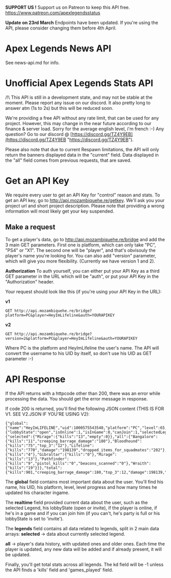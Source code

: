 **SUPPORT US !** Support us on Patreon to keep this API free. https://www.patreon.com/apexlegendsstatus

**Update on 23rd March** 
Endpoints have been updated. If you're using the API, please consider changing them  before 4th April.

# Apex Legends News API
See news-api.md for info.

# Unofficial Apex Legends Stats API

/!\ This API is still in a development state, and may not be stable at the moment. Please report any issue on our discord. It also pretty long to answer atm (1s to 2s) but this will be reduced soon.

We're providing a free API without any rate limit, that can be used for any project. However, this may change in the near future according to our finance & server load. Sorry for the average english level, i'm french :-)
Any question? Go to our discord @ [https://discord.gg/TZ4Y9EB](https://discord.gg/TZ4Y9EB "https://discord.gg/TZ4Y9EB").

Please also note that due to current Respawn limitations, the API will only return the banners displayed data in the "current" field. Data displayed in the "all" field comes from previous requests, that are saved.

# Get an API Key

We require every user to get an API Key for "control" reason and stats. To get an API key, go to http://api.mozambiquehe.re/getkey. We'll ask you your project url and short project description. Please note that providing a wrong information will most likely get your key suspended.

## Make a request

To get a player's data, go to http://api.mozambiquehe.re/bridge and add the 3 main GET parameters. First one is platform, which can only take "PC", "PS4" or "X1". The second one will be "player", and that's obvisouly the player's name you're looking for. You can also add "version" parameter, which will give you more flexibility. (Currently we have version 1 and 2).

**Authorization**
To auth yourself, you can either put your API Key as a third GET parameter in the URL which will be "auth", or put your API Key in the "Authorization" header.

Your request should look like this (if you're using your API Key in the URL):

**v1**

    GET http://api.mozambiquehe.re/bridge?platform=PC&player=HeyImLifeline&auth=YOURAPIKEY
    
**v2**
    
    GET http://api.mozambiquehe.re/bridge?version=2&platform=PC&player=HeyImLifeline&auth=YOURAPIKEY
    
    
Where PC is the platform and HeyImLifeline the user's name. The API will convert the username to his UID by itself, so don't use his UID as GET parameter :-)

# API Response
If the API returns with a httpcode other than 200, there was an error while processing the data. You should get the error message in response.

If code 200 is returned, you'll find the following JSON content (THIS IS FOR V1. SEE V2.JSON IF YOU'RE USING V2):

    {"global":{"name":"HeyImLIFELINE","uid":1000575543540,"platform":"PC","level":65,"toNextLevelPercent":79,"internalUpdateCount":1189},"realtime":{"lobbyState":"open","isOnline":1,"isInGame":0,"canJoin":1,"selectedLegend":"Mirage"},"legends":{"selected":{"Mirage":{"kills":"13","empty":0}},"all":{"Bangalore":{"kills":"11","creeping_barrage_damage":"180"},"Bloodhound":{"kills":"75","top_3":"12"},"Lifeline":{"kills":"770","damage":"198139","dropped_items_for_squadmates":"202"},"Caustic":{"kills":"4"},"Gibraltar":{"kills":"0"},"Mirage":{"kills":"13"},"Pathfinder":{"kills":"9","pistol_kills":"0","beacons_scanned":"0"},"Wraith":{"kills":"19"}}},"total":{"kills":901,"creeping_barrage_damage":180,"top_3":12,"damage":198139,"dropped_items_for_squadmates":202,"pistol_kills":0,"beacons_scanned":0,"kd":-1}}

The **global** field contains most important data about the user. You'll find his name, his UID, his platform, level, level progress and how many times he updated his character ingame.

The **realtime** field provided current data about the user, such as the selected Legend, his lobbyState (open or invite), if the player is online, if he's in a game and if you can join him (if you can't, he's party is full or his lobbyState is set to 'invite').

The **legends** field contains all data related to legends, split in 2 main data arrays:
   **selected** -> data about currently selected legend.

   **all** -> player's data history, with updated ones and older ones. Each time the player is updated, any new data will be added and if already present, it will be updated.

Finally, you'll get total stats across all legends. The kd field will be -1 unless the API finds a 'kills' field and 'games_played' field.

